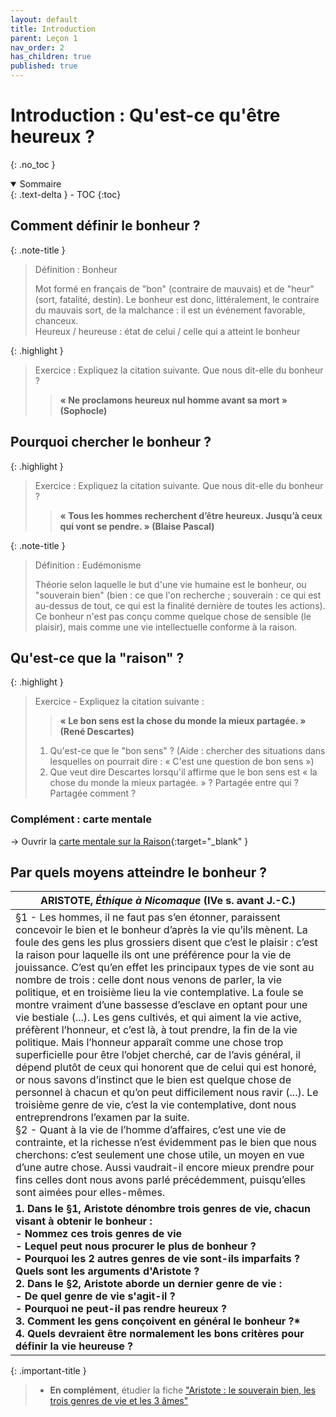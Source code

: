 ```yaml
---
layout: default
title: Introduction
parent: Leçon 1
nav_order: 2
has_children: true
published: true
---
```

# Introduction : Qu'est-ce qu'être heureux ?
{: .no_toc }

<details open markdown="block">
  <summary>
    Sommaire
  </summary>
  {: .text-delta }
- TOC
{:toc}
</details>

## Comment définir le bonheur ?

{: .note-title }
> Définition : Bonheur
> 
> Mot formé en français de "bon" (contraire de mauvais) et de "heur" (sort, fatalité, destin). Le bonheur est donc, littéralement, le contraire du mauvais sort, de la malchance : il est un événement favorable, chanceux.  
> Heureux / heureuse : état de celui / celle qui a atteint le bonheur

{: .highlight }
> Exercice : Expliquez la citation suivante. Que nous dit-elle du bonheur ?
>
>> **« Ne proclamons heureux nul homme avant sa mort » (Sophocle)**

## Pourquoi chercher le bonheur ?

{: .highlight }
> Exercice : Expliquez la citation suivante. Que nous dit-elle du bonheur ?
>> **« Tous les hommes recherchent d’être heureux. Jusqu’à ceux qui vont se pendre. » (Blaise Pascal)**

{: .note-title }
> Définition : Eudémonisme
> 
> Théorie selon laquelle le but d'une vie humaine est le bonheur, ou "souverain bien" (bien : ce que l'on recherche ; souverain : ce qui est au-dessus de tout, ce qui est la finalité dernière de toutes les actions). Ce bonheur n'est pas conçu comme quelque chose de sensible (le plaisir), mais comme une vie intellectuelle conforme à la raison.

## Qu'est-ce que la "raison" ?

{: .highlight }
> Exercice - Expliquez la citation suivante : 
>> **« Le bon sens est la chose du monde la mieux partagée. » (René Descartes)**
>
> 1. Qu'est-ce que le "bon sens" ? (Aide : chercher des situations dans lesquelles on pourrait dire : « C'est une question de bon sens »)
> 2. Que veut dire Descartes lorsqu'il affirme que le bon sens est « la chose du monde la mieux partagée. » ? Partagée entre qui ? Partagée comment ?

### Complément : carte mentale

→ Ouvrir la [carte mentale sur la Raison](https://rollauda.github.io/schemas/cartes/raison.html){:target="_blank" }

## Par quels moyens atteindre le bonheur ?

| ARISTOTE, *Éthique à Nicomaque* (IVe s. avant J.-C.)        |
| ------------------------------------------------------------ |
| §1 - Les hommes, il ne faut pas s’en étonner, paraissent concevoir le bien et le bonheur d’après la vie qu’ils mènent. La foule des gens les plus grossiers disent que c’est le plaisir : c’est la raison pour laquelle ils ont une préférence pour la vie de jouissance. C’est qu’en effet les principaux types de vie sont au nombre de trois : celle dont nous venons de parler, la vie politique, et en troisième lieu la vie contemplative. La foule se montre vraiment d’une bassesse d’esclave en optant pour une vie bestiale (...). Les gens cultivés, et qui aiment la vie active, préfèrent l’honneur, et c’est là, à tout prendre, la fin de la vie politique. Mais l’honneur apparaît comme une chose trop superficielle pour être l’objet cherché, car de l’avis général, il dépend plutôt de ceux qui honorent que de celui qui est honoré, or nous savons d’instinct que le bien est quelque chose de personnel à chacun et qu’on peut difficilement nous ravir (...). Le troisième genre de vie, c’est la vie contemplative, dont nous entreprendrons l’examen par la suite. <br/>§2 - Quant à la vie de l’homme d’affaires, c’est une vie de contrainte, et la richesse n’est évidemment pas le bien que nous cherchons: c’est seulement une chose utile, un moyen en vue d’une autre chose. Aussi vaudrait-il encore mieux prendre pour fins celles dont nous avons parlé précédemment, puisqu’elles sont aimées pour elles-mêmes. |
| **1. Dans le §1, Aristote dénombre trois genres de vie, chacun visant à obtenir le bonheur : <br />- Nommez ces trois genres de vie <br />- Lequel peut nous procurer le plus de bonheur ?<br />- Pourquoi les 2 autres genres de vie sont-ils imparfaits ? Quels sont les arguments d'Aristote ?<br />2. Dans le §2, Aristote aborde un dernier genre de vie :<br />- De quel genre de vie s'agit-il ?<br />- Pourquoi ne peut-il pas rendre heureux ?<br />3. Comment les gens conçoivent en général le bonheur ?*<br />4. Quels devraient être normalement les bons critères pour définir la vie heureuse ?** |

{: .important-title }
> - **En complément**, étudier la fiche ["Aristote : le souverain bien, les trois genres de vie et les 3 âmes"](../../docs/Leçon%201/L1-2-intro-2.html)


